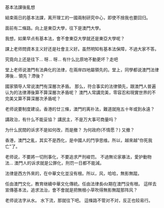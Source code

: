 基本法課後亂想



結束兩日的基本法課，离开理工的一國兩制研究中心，即使不捨我也要回归。

面前有二條路。向上是東亞大學，往下是澳門大學。

我想，如果早点有基本法，會不會東亞大學就还是東亞大學呢？

課上老师問資本主义好还是社會主义好。虽然明知有基本法保障，不過大家不答。

究竟向上还是往下… 呀… 呀… 有什么比原地不動更坏？走吧

堂上老师说澳門有法典化的法律，在兩岸四地屬領先的。堂上，同學都说澳門法律滞後… 領先？滯後？

國家領导人常说澳門有深層次矛盾。 那么，符合事实的法律領先，跟澳門人普遍认为的法律滞後算不算深層次矛盾呢？ 澳門人常講完美，零容忍和現實世界的不完美又算不算深層次矛盾呢？

老师说要制度建设。香港的廿三條，澳門的离䃼法，難道就拖五十年或到永遠？

講政治，有什么不能妥協？
講民主，不是万大事可商量吗？

为什么民間的诉求不是如何改，而是撤？ 为何政府(不情愿？) 又撤？

香港，澳門之亂，其实不是西化，是中國人的鬥爭思维。所以，越來越"你死我亡"了。

老师说，不要將一切刑事化，不要追求严刑峻罚。 不過無论家暴法，愛护動物法… 澳門人的诉求就是公罪化，刑罚一日都不能減。

法律是西方外來的，在中華文化並没有根。所以，风，哈哈，無影無蹤。

任由澳門文化，教育继續中華文化傳統。任由法律長dz期在澳門没有根。 這样去宣傳基本法，追求法治，會不會就是把無根小草吹得無影無蹤那阵风？

老师说法字从水。 水下流，那就往下吧。 這條路不管对不对，反正也较易行。
